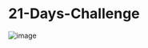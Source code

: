 # 21-Days-Challenge
![image](https://user-images.githubusercontent.com/121102776/211019894-5d518009-a013-41f9-a774-1073465e9ae4.png)